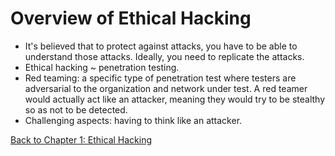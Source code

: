 # Overview of Ethical Hacking
- It's believed that to protect against attacks, you have to be able to understand those attacks. Ideally, you need to replicate the attacks.
- Ethical hacking ~ penetration testing.
- Red teaming: a specific type of penetration test where testers are adversarial to the organization and network under test. A red teamer would actually act like an attacker, meaning they would try to be stealthy so as not to be detected.
- Challenging aspects: having to think like an attacker.

[Back to Chapter 1: Ethical Hacking](../ceh.md#chapter-1-ethical-hacking)
